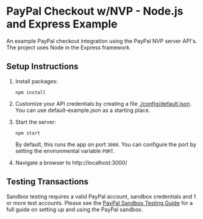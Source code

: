 # PayPal Checkout w/NVP - Node.js and Express Example

An example PayPal checkout integration using the PayPal NVP server API's.  The project uses Node in the Express framework.

## Setup Instructions
1. Install packages:
    ```
    npm install
    ```

2. Customize your API credentials by creating a file [./config/default.json](./config/default.json).  You can use default-example.json as a starting place.

3. Start the server:
    ```
    npm start
    ```

    By default, this runs the app on port `3000`. You can configure the port by setting the environmental variable `PORT`.

4. Navigate a browser to http://localhost:3000/

## Testing Transactions
Sandbox testing requires a valid PayPal account, sandbox credentials and 1 or more test accounts.  Please see the [PayPal Sandbox Testing Guide](https://developer.paypal.com/docs/classic/lifecycle/ug_sandbox/) for a full guide on setting up and using the PayPal sandbox.



